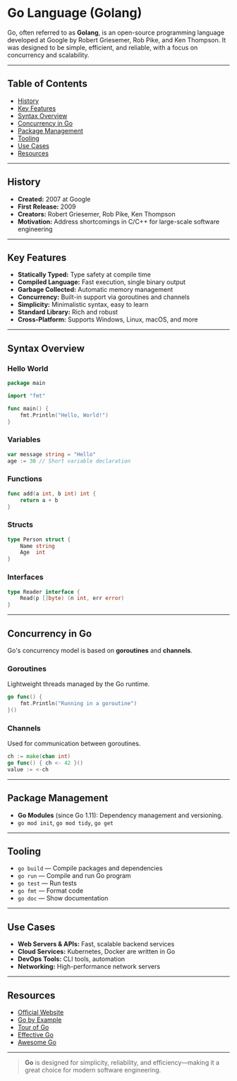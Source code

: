 # Go Language (Golang)

Go, often referred to as **Golang**, is an open-source programming language developed at Google by Robert Griesemer, Rob Pike, and Ken Thompson. It was designed to be simple, efficient, and reliable, with a focus on concurrency and scalability.

---

## Table of Contents

- [History](#history)
- [Key Features](#key-features)
- [Syntax Overview](#syntax-overview)
- [Concurrency in Go](#concurrency-in-go)
- [Package Management](#package-management)
- [Tooling](#tooling)
- [Use Cases](#use-cases)
- [Resources](#resources)

---

## History

- **Created:** 2007 at Google
- **First Release:** 2009
- **Creators:** Robert Griesemer, Rob Pike, Ken Thompson
- **Motivation:** Address shortcomings in C/C++ for large-scale software engineering

---

## Key Features

- **Statically Typed:** Type safety at compile time
- **Compiled Language:** Fast execution, single binary output
- **Garbage Collected:** Automatic memory management
- **Concurrency:** Built-in support via goroutines and channels
- **Simplicity:** Minimalistic syntax, easy to learn
- **Standard Library:** Rich and robust
- **Cross-Platform:** Supports Windows, Linux, macOS, and more

---

## Syntax Overview

### Hello World

```go
package main

import "fmt"

func main() {
    fmt.Println("Hello, World!")
}
```

### Variables

```go
var message string = "Hello"
age := 30 // Short variable declaration
```

### Functions

```go
func add(a int, b int) int {
    return a + b
}
```

### Structs

```go
type Person struct {
    Name string
    Age  int
}
```

### Interfaces

```go
type Reader interface {
    Read(p []byte) (n int, err error)
}
```

---

## Concurrency in Go

Go's concurrency model is based on **goroutines** and **channels**.

### Goroutines

Lightweight threads managed by the Go runtime.

```go
go func() {
    fmt.Println("Running in a goroutine")
}()
```

### Channels

Used for communication between goroutines.

```go
ch := make(chan int)
go func() { ch <- 42 }()
value := <-ch
```

---

## Package Management

- **Go Modules** (since Go 1.11): Dependency management and versioning.
- `go mod init`, `go mod tidy`, `go get`

---

## Tooling

- `go build` — Compile packages and dependencies
- `go run` — Compile and run Go program
- `go test` — Run tests
- `go fmt` — Format code
- `go doc` — Show documentation

---

## Use Cases

- **Web Servers & APIs:** Fast, scalable backend services
- **Cloud Services:** Kubernetes, Docker are written in Go
- **DevOps Tools:** CLI tools, automation
- **Networking:** High-performance network servers

---

## Resources

- [Official Website](https://golang.org)
- [Go by Example](https://gobyexample.com/)
- [Tour of Go](https://tour.golang.org/)
- [Effective Go](https://golang.org/doc/effective_go.html)
- [Awesome Go](https://awesome-go.com/)

---

> **Go** is designed for simplicity, reliability, and efficiency—making it a great choice for modern software engineering.
